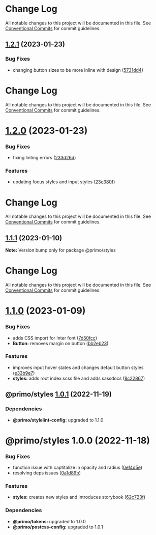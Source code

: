 # Change Log

All notable changes to this project will be documented in this file. See
[Conventional Commits](https://conventionalcommits.org) for commit guidelines.

## [1.2.1](https://github.com/primodesignsystem/primo/compare/@primo/styles@1.2.0...@primo/styles@1.2.1) (2023-01-23)

### Bug Fixes

- changing button sizes to be more inline with design
  ([5731dd4](https://github.com/primodesignsystem/primo/commit/5731dd47322459bd6d564a1442e94dc48c205772))

# Change Log

All notable changes to this project will be documented in this file. See
[Conventional Commits](https://conventionalcommits.org) for commit guidelines.

# [1.2.0](https://github.com/primodesignsystem/primo/compare/@primo/styles@1.1.1...@primo/styles@1.2.0) (2023-01-23)

### Bug Fixes

- fixing linting errors
  ([233d26d](https://github.com/primodesignsystem/primo/commit/233d26d10a01099897d2790d4f48c119b3196c33))

### Features

- updating focus styles and input styles
  ([23e380f](https://github.com/primodesignsystem/primo/commit/23e380f90f5df46e70830b647c0d7c2770c5407f))

# Change Log

All notable changes to this project will be documented in this file. See
[Conventional Commits](https://conventionalcommits.org) for commit guidelines.

## [1.1.1](https://github.com/primodesignsystem/primo/compare/@primo/styles@1.1.0...@primo/styles@1.1.1) (2023-01-10)

**Note:** Version bump only for package @primo/styles

# Change Log

All notable changes to this project will be documented in this file. See
[Conventional Commits](https://conventionalcommits.org) for commit guidelines.

# [1.1.0](https://github.com/primodesignsystem/primo/compare/@primo/styles@1.0.1...@primo/styles@1.1.0) (2023-01-09)

### Bug Fixes

- adds CSS import for Inter font
  ([7d50fcc](https://github.com/primodesignsystem/primo/commit/7d50fcc289282e0959df485a3e277987c47fa542))
- **Button:** removes margin on button
  ([bb2eb23](https://github.com/primodesignsystem/primo/commit/bb2eb237c43a4e94a53b8142594db732fac9d424))

### Features

- improves input hover states and changes default button styles
  ([e33b9e7](https://github.com/primodesignsystem/primo/commit/e33b9e76b6eb2cea53ea09923007e5b3b957fd7d))
- **styles:** adds root index.scss file and adds sassdocs
  ([8c22867](https://github.com/primodesignsystem/primo/commit/8c22867168a5df04b807197f6fdb80d1798065d4))

## @primo/styles [1.0.1](https://github.com/primo-design-system/primo/compare/@primo/styles@1.0.0...@primo/styles@1.0.1) (2022-11-19)

### Dependencies

- **@primo/stylelint-config:** upgraded to 1.1.0

# @primo/styles 1.0.0 (2022-11-18)

### Bug Fixes

- function issue with captitalize in opacity and radius
  ([0ef4d5e](https://github.com/primo-design-system/primo/commit/0ef4d5e5fe7a5e1b69b7909b9cc357888e0f46c1))
- resolving deps issues
  ([0a1d89b](https://github.com/primo-design-system/primo/commit/0a1d89b2f9989cbf3aa700d38a2fd60b09c5da5f))

### Features

- **styles:** creates new styles and introduces storybook
  ([62c723f](https://github.com/primo-design-system/primo/commit/62c723f4e69400f441e40a1d957174f4ff69f40d))

### Dependencies

- **@primo/tokens:** upgraded to 1.0.0
- **@primo/postcss-config:** upgraded to 1.0.1

